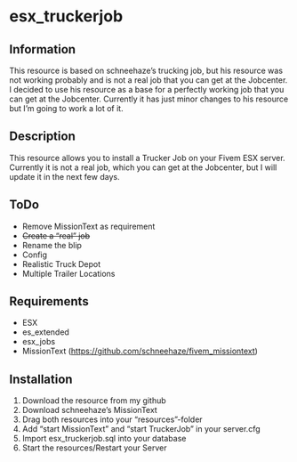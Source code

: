 
  
# esx_truckerjob
## Information
This resource is based on schneehaze’s trucking job, but his resource was not working probably and is not a real job that you can get at the Jobcenter. I decided to use his resource as a base for a perfectly working job that you can get at the Jobcenter. Currently it has just minor changes to his resource but I’m going to work a lot of it.

## Description
This resource allows you to install a Trucker Job on your Fivem ESX server. Currently it is not a real job, which you can get at the Jobcenter, but I will update it in the next few days.

## ToDo

 - Remove MissionText as requirement
 - ~~Create a “real” job~~
 - Rename the blip
 - Config
 - Realistic Truck Depot
 - Multiple Trailer Locations

## Requirements

 - ESX
 - es_extended
 - esx_jobs
 - MissionText (https://github.com/schneehaze/fivem_missiontext)

## Installation

 1. Download the resource from my github
 2. Download schneehaze’s MissionText
 3. Drag both resources into your “resources”-folder
 4. Add “start MissionText” and “start TruckerJob” in your server.cfg
 5. Import esx_truckerjob.sql into your database
 5. Start the resources/Restart your Server
